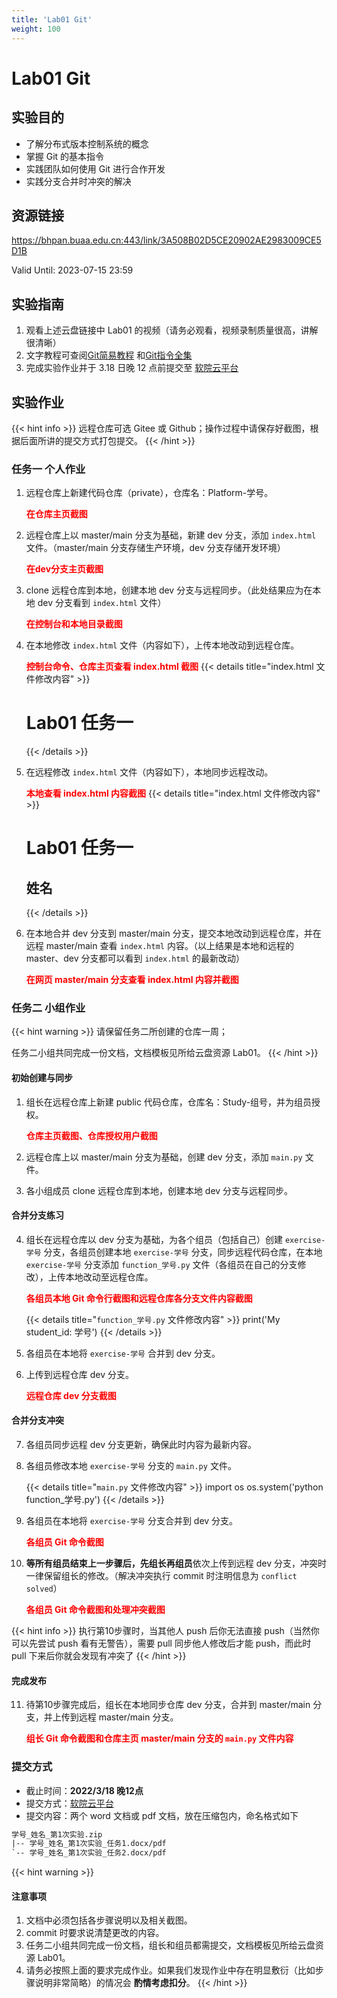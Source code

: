 ```yaml
---
title: 'Lab01 Git'
weight: 100
---
```


# Lab01 Git

## 实验目的

- 了解分布式版本控制系统的概念
- 掌握 Git 的基本指令
- 实践团队如何使用 Git 进行合作开发
- 实践分支合并时冲突的解决

## 资源链接

<a href="https://bhpan.buaa.edu.cn:443/link/3A508B02D5CE20902AE2983009CE5D1B" target="_blank">https://bhpan.buaa.edu.cn:443/link/3A508B02D5CE20902AE2983009CE5D1B</a>

Valid Until: 2023-07-15 23:59

## 实验指南

1. 观看上述云盘链接中 Lab01 的视频（请务必观看，视频录制质量很高，讲解很清晰）
2. 文字教程可查阅[Git简易教程](/SE-Labs/docs/labs/lab01/git/) 和[Git指令全集](/SE-Labs/docs/labs/lab01/git_command/)
3. 完成实验作业并于 3.18 日晚 12 点前提交至 <a href="https://scs.buaa.edu.cn/" target="_blank">软院云平台</a>

## 实验作业

{{< hint info >}}
远程仓库可选 Gitee 或 Github；操作过程中请保存好截图，根据后面所讲的提交方式打包提交。
{{< /hint >}}

### 任务一 个人作业

1. 远程仓库上新建代码仓库（private），仓库名：Platform-学号。
    
    <span style="color: red">**在仓库主页截图**</span>

2. 远程仓库上以 master/main 分支为基础，新建 dev 分支，添加 `index.html` 文件。（master/main 分支存储生产环境，dev 分支存储开发环境）
    
    <span style="color: red">**在dev分支主页截图**</span>

3. clone 远程仓库到本地，创建本地 dev 分支与远程同步。（此处结果应为在本地 dev 分支看到 `index.html` 文件）
    
    <span style="color: red">**在控制台和本地目录截图**</span>

4. 在本地修改 `index.html` 文件（内容如下），上传本地改动到远程仓库。
    
    <span style="color: red">**控制台命令、仓库主页查看 index.html 截图**</span>
    {{< details title="index.html 文件修改内容" >}}
    <!DOCTYPE html>
    <head>
        <meta charset="utf-8">
        <meta name="viewport" content="width=device-width,initial-scale=1.0,user-scalable=no,viewport-fit=cover">
        <meta name="keywords" content="北航软件工程基础">
        <title>Lab01 任务一</title>
    </head>
    <body>
        <h1>Lab01 任务一</h1>
    </body>
    </html>
    {{< /details >}}
5. 在远程修改 `index.html` 文件（内容如下），本地同步远程改动。

    <span style="color: red">**本地查看 index.html 内容截图**</span>
    {{< details title="index.html 文件修改内容" >}}
    <!DOCTYPE html>
    <head>
        <meta charset="utf-8">
        <meta name="viewport" content="width=device-width,initial-scale=1.0,user-scalable=no,viewport-fit=cover">
        <meta name="keywords" content="北航软件工程基础">
        <title>Lab01 任务一</title>
    </head>
    <body>
        <h1>Lab01 任务一</h1>
        <h2>姓名</h2>
    </body>
    </html>
    {{< /details >}}
6. 在本地合并 dev 分支到 master/main 分支，提交本地改动到远程仓库，并在远程 master/main 查看 `index.html` 内容。（以上结果是本地和远程的 master、dev 分支都可以看到 `index.html` 的最新改动）
    
    <span style="color: red">**在网页 master/main 分支查看 index.html 内容并截图**</span>


### 任务二 小组作业

{{< hint warning >}}
请保留任务二所创建的仓库一周；

任务二小组共同完成一份文档，文档模板见所给云盘资源 Lab01。
{{< /hint >}}

#### 初始创建与同步

1. 组长在远程仓库上新建 public 代码仓库，仓库名：Study-组号，并为组员授权。

    <span style="color: red">**仓库主页截图、仓库授权用户截图**</span>

2. 远程仓库上以 master/main 分支为基础，创建 dev 分支，添加 `main.py` 文件。

3. 各小组成员 clone 远程仓库到本地，创建本地 dev 分支与远程同步。

#### 合并分支练习

4. 组长在远程仓库以 dev 分支为基础，为各个组员（包括自己）创建 `exercise-学号` 分支，各组员创建本地 `exercise-学号` 分支，同步远程代码仓库，在本地 `exercise-学号` 分支添加 `function_学号.py` 文件（各组员在自己的分支修改），上传本地改动至远程仓库。

    <span style="color: red">**各组员本地 Git 命令行截图和远程仓库各分支文件内容截图**</span>

    {{< details title="`function_学号.py` 文件修改内容" >}}
    print('My student_id: 学号')
    {{< /details >}}

5. 各组员在本地将 `exercise-学号` 合并到 dev 分支。

6. 上传到远程仓库 dev 分支。

    <span style="color: red">**远程仓库 dev 分支截图**</span>

#### 合并分支冲突

7. 各组员同步远程 dev 分支更新，确保此时内容为最新内容。

8. 各组员修改本地 `exercise-学号` 分支的 `main.py` 文件。

    {{< details title="`main.py` 文件修改内容" >}}
    import os
    os.system('python function_学号.py')
    {{< /details >}}

9. 各组员在本地将 `exercise-学号` 分支合并到 dev 分支。

    <span style="color: red">**各组员 Git 命令截图**</span>

10. **等所有组员结束上一步骤后，先组长再组员**依次上传到远程 dev 分支，冲突时一律保留组长的修改。（解决冲突执行 commit 时注明信息为 `conflict solved`）

    <span style="color: red">**各组员 Git 命令截图和处理冲突截图**</span>

{{< hint info >}}
执行第10步骤时，当其他人 push 后你无法直接 push（当然你可以先尝试 push 看有无警告），需要 pull 同步他人修改后才能 push，而此时 pull 下来后你就会发现有冲突了
{{< /hint >}}

#### 完成发布

11. 待第10步骤完成后，组长在本地同步仓库 dev 分支，合并到 master/main 分支，并上传到远程 master/main 分支。

    <span style="color: red">**组长 Git 命令截图和仓库主页 master/main 分支的 `main.py` 文件内容**</span>


### 提交方式

- 截止时间：**2022/3/18 晚12点**
- 提交方式：<a href="https://scs.buaa.edu.cn/" target="_blank">软院云平台</a>
- 提交内容：两个 word 文档或 pdf 文档，放在压缩包内，命名格式如下

```txt
学号_姓名_第1次实验.zip
|-- 学号_姓名_第1次实验_任务1.docx/pdf
`-- 学号_姓名_第1次实验_任务2.docx/pdf
```

{{< hint warning >}}
#### 注意事项

1. 文档中必须包括各步骤说明以及相关截图。
2. commit 时要求说清楚更改的内容。
3. 任务二小组共同完成一份文档，组长和组员都需提交，文档模板见所给云盘资源 Lab01。
4. 请务必按照上面的要求完成作业。如果我们发现作业中存在明显敷衍（比如步骤说明非常简略）的情况会 **酌情考虑扣分**。
{{< /hint >}}